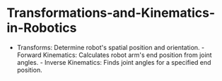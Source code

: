 # Transformations-and-Kinematics-in-Robotics
- Transforms: Determine robot's spatial position and orientation. - Forward Kinematics: Calculates robot arm's end position from joint angles. - Inverse Kinematics: Finds joint angles for a specified end position.
